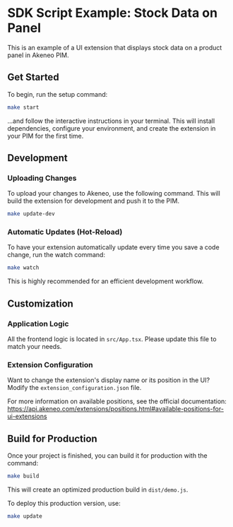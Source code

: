 # SDK Script Example: Stock Data on Panel

This is an example of a UI extension that displays stock data on a product panel in Akeneo PIM.

## Get Started

To begin, run the setup command:
```bash
make start
```
...and follow the interactive instructions in your terminal. This will install dependencies, configure your environment, and create the extension in your PIM for the first time.

## Development

### Uploading Changes
To upload your changes to Akeneo, use the following command. This will build the extension for development and push it to the PIM.
```bash
make update-dev
```

### Automatic Updates (Hot-Reload)
To have your extension automatically update every time you save a code change, run the watch command:
```bash
make watch
```
This is highly recommended for an efficient development workflow.

## Customization

### Application Logic
All the frontend logic is located in `src/App.tsx`. Please update this file to match your needs.

### Extension Configuration
Want to change the extension's display name or its position in the UI? Modify the `extension_configuration.json` file.

For more information on available positions, see the official documentation: https://api.akeneo.com/extensions/positions.html#available-positions-for-ui-extensions

## Build for Production

Once your project is finished, you can build it for production with the command:
```bash
make build
```
This will create an optimized production build in `dist/demo.js`.

To deploy this production version, use:
```bash
make update
```
